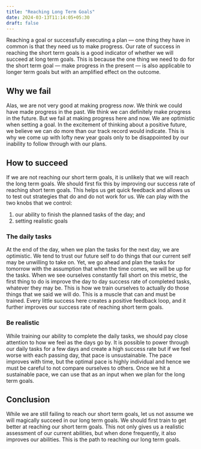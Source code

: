 ```yaml
---
title: "Reaching Long Term Goals"
date: 2024-03-13T11:14:05+05:30
draft: false
---
```


Reaching a goal or successfully executing a plan — one thing they have in
common is that they need us to make progress.  Our rate of success in
reaching the short term goals is a good indicator of whether we will
succeed at long term goals. This is because the one thing we need to do for
the short term goal — make progress in the present — is also applicable
to longer term goals but with an amplified effect on the outcome.

## Why we fail

Alas, we are not very good at making progress *now*. We think we could have
made progress in the past. We think we can definitely make progress in the
future. But we fail at making progress here and now. We are optimistic when
setting a goal. In the excitement of thinking about a positive future, we
believe we can do more than our track record would indicate. This is why we
come up with lofty new year goals only to be disappointed by our inability
to follow through with our plans.

## How to succeed

If we are not reaching our short term goals, it is unlikely that we will
reach the long term goals. We should first fix this by improving our
success rate of reaching short term goals. This helps us get quick
feedback and allows us to test out strategies that do and do not work for
us. We can play with the two knobs that we control:
1. our ability to finish the planned tasks of the day; and
2. setting realistic goals

### The daily tasks

At the end of the day, when we plan the tasks for the next day, we are
optimistic. We tend to trust our future self to do things that our current
self may be unwilling to take on. Yet, we go ahead and plan the tasks for
tomorrow with the assumption that when the time comes, we will be up for
the tasks. When we see ourselves
constantly fall short on this metric, the first thing to do is improve the
day to day success rate of completed tasks, whatever they may be. This is
how we train ourselves to actually do those things that we said we will do.
This is a muscle that can and must be trained.  Every little success here
creates a positive feedback loop, and it further improves our success rate
of reaching short term goals.

### Be realistic

While training our ability to complete the daily tasks, we should pay close
attention to how we feel as the days go by. It is possible to power through
our daily tasks for a few days and create a high success rate but if we
feel worse with each passing day, that pace is unsustainable. The pace
improves with time, but the optimal pace is highly individual and hence we
must be careful to not compare ourselves to others.  Once we hit a
sustainable pace, we can use that as an input when we plan for the long
term goals.

## Conclusion

While we are still failing to reach our short term goals, let us not assume
we will magically succeed in our long term goals. We should first train to
get better at reaching our short term goals.  This not only gives us a
realistic assessment of our current abilities, but when done frequently, it
also improves our abilities. This is the path to reaching our long term
goals.



